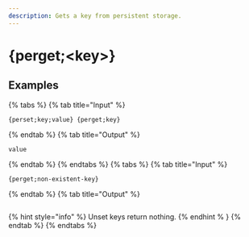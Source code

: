 ```yaml
---
description: Gets a key from persistent storage.
---
```

# {perget;&lt;key>}
## Examples
{% tabs %}
{% tab title="Input" %}
```text
{perset;key;value} {perget;key}
```
{% endtab %}
{% tab title="Output" %}
```text
value
```
{% endtab %}
{% endtabs %}
{% tabs %}
{% tab title="Input" %}
```text
{perget;non-existent-key}
```
{% endtab %}
{% tab title="Output" %}
```text

```
{% hint style="info" %}
Unset keys return nothing.
{% endhint % }
{% endtab %}
{% endtabs %}